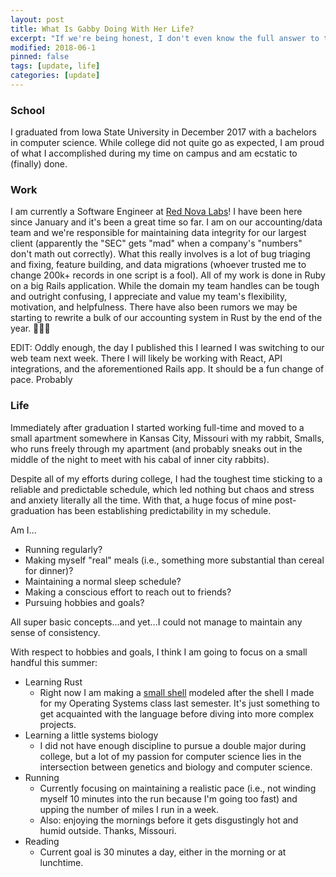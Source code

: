 ```yaml
---
layout: post
title: What Is Gabby Doing With Her Life?
excerpt: "If we're being honest, I don't even know the full answer to this question."
modified: 2018-06-1
pinned: false
tags: [update, life]
categories: [update]
---
```


### School

I graduated from Iowa State University in December 2017 with a bachelors in computer science. While college did not quite go as expected, I am proud of what I accomplished during my time on campus and am ecstatic to (finally) done.

### Work

I am currently a Software Engineer at [Red Nova Labs](http://www.rednovalabs.com/team/gabby-ortman/)! I have been here since January and it's been a great time so far. I am on our accounting/data team and we're responsible for maintaining data integrity for our largest client (apparently the "SEC" gets "mad" when a company's "numbers" don't math out correctly). What this really involves is a lot of bug triaging and fixing, feature building, and data migrations (whoever trusted me to change 200k+ records in one script is a fool). All of my work is done in Ruby on a big Rails application. While the domain my team handles can be tough and outright confusing, I appreciate and value my team's flexibility, motivation, and helpfulness. There have also been rumors we may be starting to rewrite a bulk of our accounting system in Rust by the end of the year. 👀👀👀

EDIT: Oddly enough, the day I published this I learned I was switching to our web team next week. There I will likely be working with React, API integrations, and the aforementioned Rails app. It should be a fun change of pace. Probably

### Life

Immediately after graduation I started working full-time and moved to a small apartment somewhere in Kansas City, Missouri with my rabbit, Smalls, who runs freely through my apartment (and probably sneaks out in the middle of the night to meet with his cabal of inner city rabbits).

Despite all of my efforts during college, I had the toughest time sticking to a reliable and predictable schedule, which led nothing but chaos and stress and anxiety literally all the time. With that, a huge focus of mine post-graduation has been establishing predictability in my schedule.

Am I...
* Running regularly?
* Making myself "real" meals (i.e., something more substantial than cereal for dinner)?
* Maintaining a normal sleep schedule?
* Making a conscious effort to reach out to friends?
* Pursuing hobbies and goals?

All super basic concepts...and yet...I could not manage to maintain any sense of consistency.

With respect to hobbies and goals, I think I am going to focus on a small handful this summer:
* Learning Rust
    * Right now I am making a [small shell](https://github.com/nucle0tides/crab-shell) modeled after the shell I made for my Operating Systems class last semester. It's just something to get acquainted with the language before diving into more complex projects.
* Learning a little systems biology
    * I did not have enough discipline to pursue a double major during college, but a lot of my passion for computer science lies in the intersection between genetics and biology and computer science.
* Running
    * Currently focusing on maintaining a realistic pace (i.e., not winding myself 10 minutes into the run because I'm going too fast) and upping the number of miles I run in a week.
    * Also: enjoying the mornings before it gets disgustingly hot and humid outside. Thanks, Missouri.
* Reading
    * Current goal is 30 minutes a day, either in the morning or at lunchtime.
